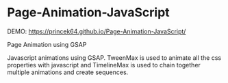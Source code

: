 # Page-Animation-JavaScript

DEMO: https://princek64.github.io/Page-Animation-JavaScript/


Page Animation using GSAP

Javascript animations using GSAP.
TweenMax is used to animate all the css properties with javascript and TimelineMax is used to chain together multiple animations and create sequences.
